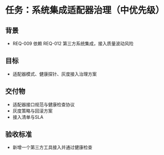 # 任务：系统集成适配器治理（中优先级）

## 背景
- REQ-009 依赖 REQ-012 第三方系统集成，接入质量波动风险

## 目标
- 适配器模式、健康探针、灰度接入治理方案

## 交付物
- 适配器接口规范与健康检查协议
- 灰度策略与回滚方案
- 接入清单与SLA

## 验收标准
- 新增一个第三方工具接入并通过健康检查